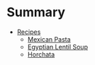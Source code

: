 # Summary

- [Recipes](./recipes.md)
  - [Mexican Pasta](./mexican_pasta.md)
  - [Egyptian Lentil Soup](./egyptian_lentil_soup.md)
  - [Horchata](.horchata.md)
